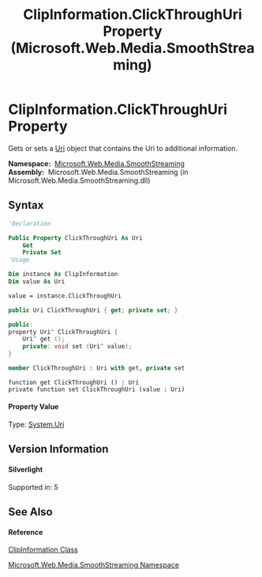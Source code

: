 ﻿---
title: ClipInformation.ClickThroughUri Property  (Microsoft.Web.Media.SmoothStreaming)
TOCTitle: ClickThroughUri Property
ms:assetid: P:Microsoft.Web.Media.SmoothStreaming.ClipInformation.ClickThroughUri
ms:mtpsurl: https://msdn.microsoft.com/en-us/library/microsoft.web.media.smoothstreaming.clipinformation.clickthroughuri(v=VS.95)
ms:contentKeyID: 46307776
ms.date: 05/31/2012
mtps_version: v=VS.95
f1_keywords:
- Microsoft.Web.Media.SmoothStreaming.ClipInformation.ClickThroughUri
- Microsoft.Web.Media.SmoothStreaming.ClipInformation.get_ClickThroughUri
- Microsoft.Web.Media.SmoothStreaming.ClipInformation.set_ClickThroughUri
dev_langs:
- CSharp
- JScript
- VB
- FSharp
- c++
api_location:
- Microsoft.Web.Media.SmoothStreaming.dll
api_name:
- Microsoft.Web.Media.SmoothStreaming.ClipInformation.ClickThroughUri
- Microsoft.Web.Media.SmoothStreaming.ClipInformation.get_ClickThroughUri
- Microsoft.Web.Media.SmoothStreaming.ClipInformation.set_ClickThroughUri
api_type:
- Managed
topic_type:
- apiref
- kbSyntax
product_family_name: VS
ROBOTS: INDEX,FOLLOW
---

# ClipInformation.ClickThroughUri Property

Gets or sets a [Uri](https://msdn.microsoft.com/en-us/library/txt7706a\(v=vs.95\)) object that contains the Uri to additional information.

**Namespace:**  [Microsoft.Web.Media.SmoothStreaming](microsoft-web-media-smoothstreaming-namespace_1.md)  
**Assembly:**  Microsoft.Web.Media.SmoothStreaming (in Microsoft.Web.Media.SmoothStreaming.dll)

## Syntax

``` vb
'Declaration

Public Property ClickThroughUri As Uri
    Get
    Private Set
'Usage

Dim instance As ClipInformation
Dim value As Uri

value = instance.ClickThroughUri
```

``` csharp
public Uri ClickThroughUri { get; private set; }
```

``` c++
public:
property Uri^ ClickThroughUri {
    Uri^ get ();
    private: void set (Uri^ value);
}
```

``` fsharp
member ClickThroughUri : Uri with get, private set
```

``` jscript
function get ClickThroughUri () : Uri
private function set ClickThroughUri (value : Uri)
```

#### Property Value

Type: [System.Uri](https://msdn.microsoft.com/en-us/library/txt7706a\(v=vs.95\))  

## Version Information

#### Silverlight

Supported in: 5  

## See Also

#### Reference

[ClipInformation Class](clipinformation-class-microsoft-web-media-smoothstreaming_1.md)

[Microsoft.Web.Media.SmoothStreaming Namespace](microsoft-web-media-smoothstreaming-namespace_1.md)

